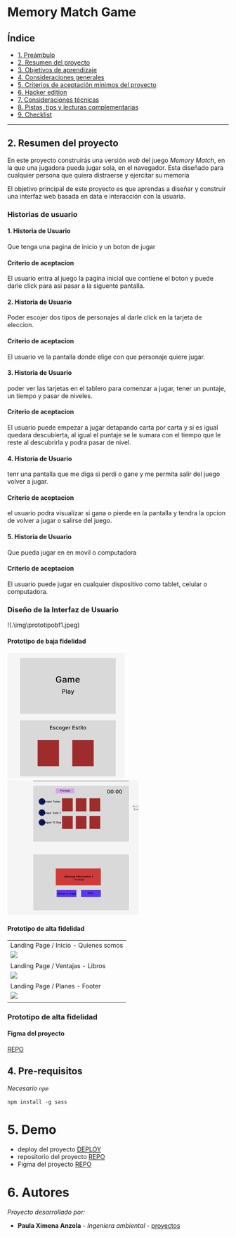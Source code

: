 # Memory Match Game

## Índice

* [1. Preámbulo](#1-preámbulo)
* [2. Resumen del proyecto](#2-resumen-del-proyecto)
* [3. Objetivos de aprendizaje](#3-objetivos-de-aprendizaje)
* [4. Consideraciones generales](#4-consideraciones-generales)
* [5. Criterios de aceptación mínimos del proyecto](#5-criterios-de-aceptación-mínimos-del-proyecto)
* [6. Hacker edition](#6-hacker-edition)
* [7. Consideraciones técnicas](#7-consideraciones-técnicas)
* [8. Pistas, tips y lecturas complementarias](#8-pistas-tips-y-lecturas-complementarias)
* [9. Checklist](#9-checklist)

***

## 2. Resumen del proyecto

En este proyecto construirás una versión _web_ del juego _Memory Match_, en la
que una jugadora pueda jugar sola, en el navegador. Esta diseñado para cualquier persona que quiera distraerse y ejercitar su memoria

El objetivo principal de este proyecto es que aprendas a diseñar y construir una
interfaz web basada en data e interacción con la usuaria.

### Historias de usuario

#### 1. Historia de Usuario
Que tenga una pagina de inicio y un boton de jugar
#### Criterio de aceptacion
El usuario entra al juego la pagina inicial que contiene el boton y puede darle click para asi pasar a la siguente pantalla.

#### 2. Historia de Usuario
Poder escojer dos tipos de personajes al darle click en la tarjeta de eleccion.
#### Criterio de aceptacion
El usuario ve la pantalla donde elige con que personaje quiere jugar.

#### 3. Historia de Usuario
poder ver las tarjetas en el tablero para comenzar a jugar, tener un puntaje, un tiempo y pasar de niveles.
#### Criterio de aceptacion
El usuario puede empezar a jugar detapando carta por carta y si es igual quedara descubierta, al igual el puntaje se le sumara con el tiempo que le reste al descubrirla y podra pasar de nivel.

#### 4. Historia de Usuario
tenr una pantalla que me diga si perdi o gane y me permita salir del juego volver a jugar.
#### Criterio de aceptacion
el usuario podra visualizar si gana o pierde en la pantalla y tendra la opcion de volver a jugar o salirse del juego.

#### 5. Historia de Usuario
Que pueda jugar en en movil o computadora
#### Criterio de aceptacion
El usuario puede jugar en cualquier dispositivo como tablet, celular o computadora.

### Diseño de la Interfaz de Usuario
!(.\img\prototipobf1.jpeg)
#### Prototipo de baja fidelidad

<img src="src\img\prototipobf1.jpeg" >

<img src="src\img\prototipobf2.jpeg">

#### Prototipo de alta fidelidad



<table>
    <tr>
        <td>Landing Page / Inicio -  Quienes somos</td>
    </tr>
    <tr>
        <td><img src="tbajaFidelidad1.png" width=500 ></td>
    </tr>
    <tr>
        <td>Landing Page / Ventajas - Libros</td>
    </tr>
    <tr>
        <td><img src="tbajaFidelidad2.png" width=500 ></td>
    </tr>
    <tr>
        <td>Landing Page / Planes - Footer</td>
    </tr>
    <tr>
        <td><img src="tbajaFidelidad3.png" width=500 ></td>
    </tr>
 </table>

 ### Prototipo de alta fidelidad

  #### Figma del proyecto
  
  [REPO](https://www.figma.com/file/Rqf9q5jEtwQEcv2wGg6kLz/BookPod?node-id=0%3A1)


## 4. Pre-requisitos
_Necesario `npm`_

```
npm install -g sass
```

# 5. Demo 

* deploy del proyecto [DEPLOY](https://bookpodd.netlify.app/)
* repositorio del proyecto [REPO](https://github.com/Ximena-21/cardValidation)
* Figma del proyecto [REPO](https://www.figma.com/file/Rqf9q5jEtwQEcv2wGg6kLz/BookPod?node-id=0%3A1)

# 6. Autores 

_Proyecto desarrollado por:_

* **Paula Ximena Anzola** - *Ingeniera ambiental* - [proyectos](https://github.com/Ximena-21)
